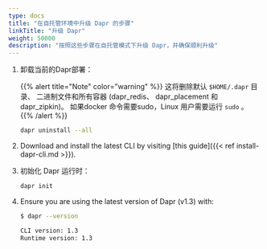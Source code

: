 ```yaml
---
type: docs
title: "在自托管环境中升级 Dapr 的步骤"
linkTitle: "升级 Dapr"
weight: 50000
description: "按照这些步骤在自托管模式下升级 Dapr，并确保顺利升级"
---
```



1. 卸载当前的Dapr部署：

   {{% alert title="Note" color="warning" %}}
   这将删除默认 `$HOME/.dapr` 目录、 二进制文件和所有容器 (dapr_redis、 dapr_placement 和 dapr_zipkin)。 如果docker 命令需要sudo，Linux 用户需要运行 `sudo` 。
   {{% /alert %}}

   ```bash
   dapr uninstall --all
   ```

1. Download and install the latest CLI by visiting [this guide]({{< ref install-dapr-cli.md >}}).

1. 初始化 Dapr 运行时：

   ```bash
   dapr init
   ```

1. Ensure you are using the latest version of Dapr (v1.3) with:

   ```bash
   $ dapr --version

   CLI version: 1.3
   Runtime version: 1.3
   ```
